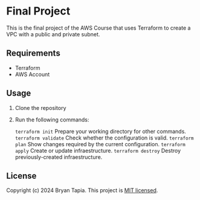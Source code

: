 # Final Project

This is the final project of the AWS Course that uses Terraform to create a VPC with a public and private subnet.

## Requirements

- Terraform
- AWS Account

## Usage

1. Clone the repository
2. Run the following commands:

    `terraform init` Prepare your working directory for other commands.
    `terraform validate` Check whether the configuration is valid.
    `terraform plan` Show changes required by the current configuration.
    `terraform apply` Create or update infraestructure.
    `terraform destroy` Destroy previously-created infraestructure.

## License

Copyright (c) 2024 Bryan Tapia. This project is [MIT licensed](LICENSE).
